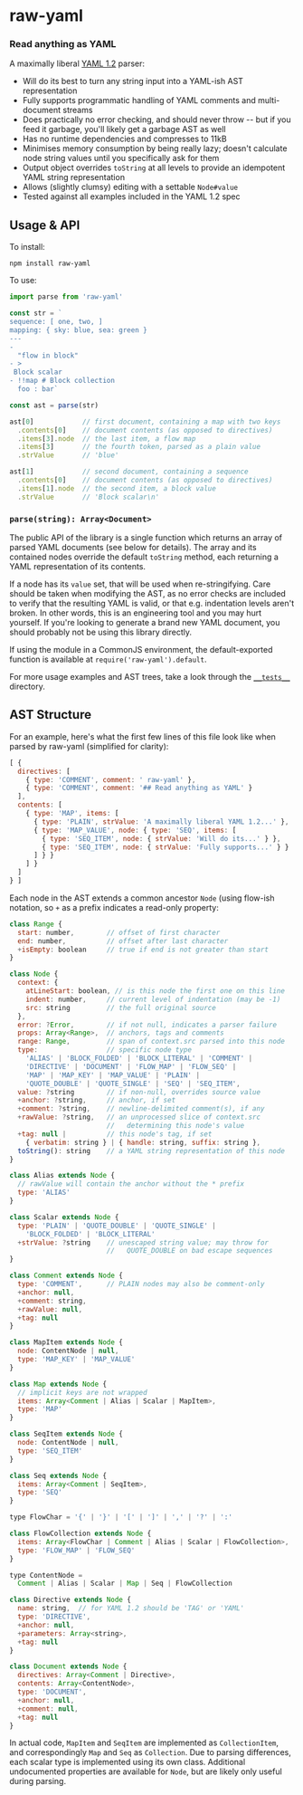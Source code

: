 # raw-yaml
### Read anything as YAML

A maximally liberal [YAML 1.2] parser:
- Will do its best to turn any string input into a YAML-ish AST representation
- Fully supports programmatic handling of YAML comments and multi-document streams
- Does practically no error checking, and should never throw -- but if you feed it garbage, you'll likely get a garbage AST as well
- Has no runtime dependencies and compresses to 11kB
- Minimises memory consumption by being really lazy; doesn't calculate node string values until you specifically ask for them
- Output object overrides `toString` at all levels to provide an idempotent YAML string representation
- Allows (slightly clumsy) editing with a settable `Node#value`
- Tested against all examples included in the YAML 1.2 spec

[YAML 1.2]: http://www.yaml.org/spec/1.2/spec.html


## Usage & API

To install:
```
npm install raw-yaml
```

To use:
```js
import parse from 'raw-yaml'

const str = `
sequence: [ one, two, ]
mapping: { sky: blue, sea: green }
---
-
  "flow in block"
- >
 Block scalar
- !!map # Block collection
  foo : bar`

const ast = parse(str)

ast[0]            // first document, containing a map with two keys
  .contents[0]    // document contents (as opposed to directives)
  .items[3].node  // the last item, a flow map
  .items[3]       // the fourth token, parsed as a plain value
  .strValue       // 'blue'

ast[1]            // second document, containing a sequence
  .contents[0]    // document contents (as opposed to directives)
  .items[1].node  // the second item, a block value
  .strValue       // 'Block scalar\n'
```

### `parse(string): Array<Document>`

The public API of the library is a single function which returns an array of parsed YAML documents (see below for details). The array and its contained nodes override the default `toString` method, each returning a YAML representation of its contents.

If a node has its `value` set, that will be used when re-stringifying. Care should be taken when modifying the AST, as no error checks are included to verify that the resulting YAML is valid, or that e.g. indentation levels aren't broken. In other words, this is an engineering tool and you may hurt yourself. If you're looking to generate a brand new YAML document, you should probably not be using this library directly.

If using the module in a CommonJS environment, the default-exported function is available at `require('raw-yaml').default`.

For more usage examples and AST trees, take a look through the [`__tests__`](https://github.com/eemeli/raw-yaml/tree/master/__tests__) directory.


## AST Structure

For an example, here's what the first few lines of this file look like when parsed by raw-yaml (simplified for clarity):

```js
[ {
  directives: [
    { type: 'COMMENT', comment: ' raw-yaml' },
    { type: 'COMMENT', comment: '## Read anything as YAML' }
  ],
  contents: [
    { type: 'MAP', items: [
      { type: 'PLAIN', strValue: 'A maximally liberal YAML 1.2...' },
      { type: 'MAP_VALUE', node: { type: 'SEQ', items: [
        { type: 'SEQ_ITEM', node: { strValue: 'Will do its...' } },
        { type: 'SEQ_ITEM', node: { strValue: 'Fully supports...' } }
      ] } }
    ] }
  ]
} ]
```

Each node in the AST extends a common ancestor `Node` (using flow-ish notation, so `+` as a prefix indicates a read-only property:

```js
class Range {
  start: number,        // offset of first character
  end: number,          // offset after last character
  +isEmpty: boolean     // true if end is not greater than start
}

class Node {
  context: {
    atLineStart: boolean, // is this node the first one on this line
    indent: number,     // current level of indentation (may be -1)
    src: string         // the full original source
  },
  error: ?Error,        // if not null, indicates a parser failure
  props: Array<Range>,  // anchors, tags and comments
  range: Range,         // span of context.src parsed into this node
  type:                 // specific node type
    'ALIAS' | 'BLOCK_FOLDED' | 'BLOCK_LITERAL' | 'COMMENT' |
    'DIRECTIVE' | 'DOCUMENT' | 'FLOW_MAP' | 'FLOW_SEQ' |
    'MAP' | 'MAP_KEY' | 'MAP_VALUE' | 'PLAIN' |
    'QUOTE_DOUBLE' | 'QUOTE_SINGLE' | 'SEQ' | 'SEQ_ITEM',
  value: ?string        // if non-null, overrides source value
  +anchor: ?string,     // anchor, if set
  +comment: ?string,    // newline-delimited comment(s), if any
  +rawValue: ?string,   // an unprocessed slice of context.src
                        //   determining this node's value
  +tag: null |          // this node's tag, if set
    { verbatim: string } | { handle: string, suffix: string },
  toString(): string    // a YAML string representation of this node
}

class Alias extends Node {
  // rawValue will contain the anchor without the * prefix
  type: 'ALIAS'
}

class Scalar extends Node {
  type: 'PLAIN' | 'QUOTE_DOUBLE' | 'QUOTE_SINGLE' |
    'BLOCK_FOLDED' | 'BLOCK_LITERAL'
  +strValue: ?string    // unescaped string value; may throw for
                        //   QUOTE_DOUBLE on bad escape sequences
}

class Comment extends Node {
  type: 'COMMENT',      // PLAIN nodes may also be comment-only
  +anchor: null,
  +comment: string,
  +rawValue: null,
  +tag: null
}

class MapItem extends Node {
  node: ContentNode | null,
  type: 'MAP_KEY' | 'MAP_VALUE'
}

class Map extends Node {
  // implicit keys are not wrapped
  items: Array<Comment | Alias | Scalar | MapItem>,
  type: 'MAP'
}

class SeqItem extends Node {
  node: ContentNode | null,
  type: 'SEQ_ITEM'
}

class Seq extends Node {
  items: Array<Comment | SeqItem>,
  type: 'SEQ'
}

type FlowChar = '{' | '}' | '[' | ']' | ',' | '?' | ':'

class FlowCollection extends Node {
  items: Array<FlowChar | Comment | Alias | Scalar | FlowCollection>,
  type: 'FLOW_MAP' | 'FLOW_SEQ'
}

type ContentNode =
  Comment | Alias | Scalar | Map | Seq | FlowCollection

class Directive extends Node {
  name: string,  // for YAML 1.2 should be 'TAG' or 'YAML'
  type: 'DIRECTIVE',
  +anchor: null,
  +parameters: Array<string>,
  +tag: null
}

class Document extends Node {
  directives: Array<Comment | Directive>,
  contents: Array<ContentNode>,
  type: 'DOCUMENT',
  +anchor: null,
  +comment: null,
  +tag: null
}
```

In actual code, `MapItem` and `SeqItem` are implemented as `CollectionItem`, and correspondingly `Map` and `Seq` as `Collection`. Due to parsing differences, each scalar type is implemented using its own class. Additional undocumented properties are available for `Node`, but are likely only useful during parsing.
